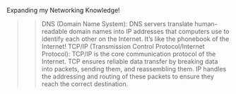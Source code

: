 Expanding my Networking Knowledge! 

>> DNS (Domain Name System): DNS servers translate human-readable domain names into IP addresses that computers use to identify each other on the Internet. It’s like the phonebook of the Internet!
>> TCP/IP (Transmission Control Protocol/Internet Protocol): TCP/IP is the core communication protocol of the Internet. TCP ensures reliable data transfer by breaking data into packets, sending them, and reassembling them. IP handles the addressing and routing of these packets to ensure they reach the correct destination.
